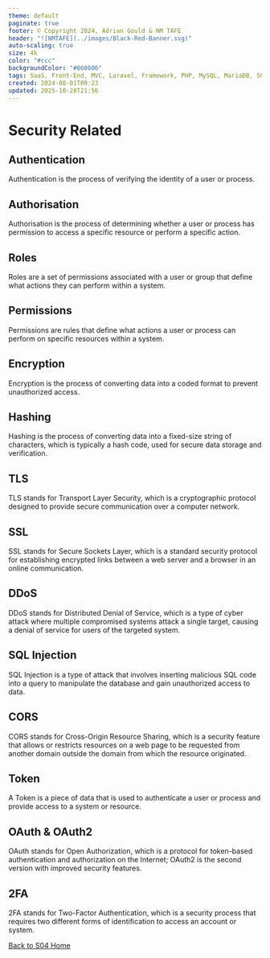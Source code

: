 ```yaml
---
theme: default
paginate: true
footer: © Copyright 2024, Adrian Gould & NM TAFE
header: "![NMTAFE](../images/Black-Red-Banner.svg)"
auto-scaling: true
size: 4k
color: "#ccc"
backgroundColor: "#060606"
tags: SaaS, Front-End, MVC, Laravel, Framework, PHP, MySQL, MariaDB, SQLite, Testing, Unit Testing, Feature Testng, PEST
created: 2024-08-01T09:23
updated: 2025-10-28T21:56
---
```


# Security Related

## Authentication

Authentication is the process of verifying the identity of a user or process.

## Authorisation

Authorisation is the process of determining whether a user or process has permission to access a specific resource or perform a specific action.

## Roles

Roles are a set of permissions associated with a user or group that define what actions they can perform within a system.

## Permissions

Permissions are rules that define what actions a user or process can perform on specific resources within a system.

## Encryption

Encryption is the process of converting data into a coded format to prevent unauthorized access.

## Hashing

Hashing is the process of converting data into a fixed-size string of characters, which is typically a hash code, used for secure data storage and verification.

## TLS

TLS stands for Transport Layer Security, which is a cryptographic protocol designed to provide secure communication over a computer network.

## SSL

SSL stands for Secure Sockets Layer, which is a standard security protocol for establishing encrypted links between a web server and a browser in an online communication.

## DDoS

DDoS stands for Distributed Denial of Service, which is a type of cyber attack where multiple compromised systems attack a single target, causing a denial of service for users of the targeted system.

## SQL Injection

SQL Injection is a type of attack that involves inserting malicious SQL code into a query to manipulate the database and gain unauthorized access to data.

## CORS

CORS stands for Cross-Origin Resource Sharing, which is a security feature that allows or restricts resources on a web page to be requested from another domain outside the domain from which the resource originated.

## Token

A Token is a piece of data that is used to authenticate a user or process and provide access to a system or resource.

## OAuth & OAuth2

OAuth stands for Open Authorization, which is a protocol for token-based authentication and authorization on the Internet; OAuth2 is the second version with improved security features.

## 2FA

2FA stands for Two-Factor Authentication, which is a security process that requires two different forms of identification to access an account or system.

[Back to S04 Home](./ReadMe.md)